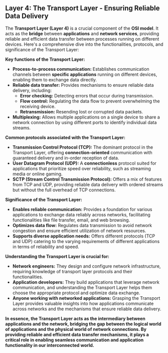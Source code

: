 ## Layer 4: The Transport Layer - Ensuring Reliable Data Delivery

The **Transport Layer (Layer 4)** is a crucial component of the **OSI model**. It acts as the **bridge** between **applications** and **network services**, providing reliable and efficient data transfer between processes running on different devices. Here's a comprehensive dive into the functionalities, protocols, and significance of the Transport Layer:

**Key functions of the Transport Layer:**

- **Process-to-process communication:** Establishes communication channels between **specific applications** running on different devices, enabling them to exchange data directly.
- **Reliable data transfer:** Provides mechanisms to ensure reliable data delivery, including:
    - **Error checking:** Detecting errors that occur during transmission.
    - **Flow control:** Regulating the data flow to prevent overwhelming the receiving device.
    - **Retransmission:** Resending lost or corrupted data packets.
- **Multiplexing:** Allows multiple applications on a single device to share a network connection by using different ports to identify individual data streams.

**Common protocols associated with the Transport Layer:**

- **Transmission Control Protocol (TCP):** The dominant protocol in the Transport Layer, offering **connection-oriented** communication with guaranteed delivery and in-order reception of data.
- **User Datagram Protocol (UDP):** A **connectionless** protocol suited for applications that prioritize speed over reliability, such as streaming media or online gaming.
- **SCTP (Stream Control Transmission Protocol):** Offers a mix of features from TCP and UDP, providing reliable data delivery with ordered streams but without the full overhead of TCP connections.

**Significance of the Transport Layer:**

- **Enables reliable communication:** Provides a foundation for various applications to exchange data reliably across networks, facilitating functionalities like file transfer, email, and web browsing.
- **Optimizes data flow:** Regulates data transmission to avoid network congestion and ensure efficient utilization of network resources.
- **Supports diverse application needs:** Offers different protocols (TCP and UDP) catering to the varying requirements of different applications in terms of reliability and speed.

**Understanding the Transport Layer is crucial for:**

- **Network engineers:** They design and configure network infrastructure, requiring knowledge of transport layer protocols and their functionalities.
- **Application developers:** They build applications that leverage network communication, and understanding the Transport Layer helps them choose the appropriate protocol and optimize data exchange.
- **Anyone working with networked applications:** Grasping the Transport Layer provides valuable insights into how applications communicate across networks and the mechanisms that ensure reliable data delivery.

**In essence, the Transport Layer acts as the intermediary between applications and the network, bridging the gap between the logical world of applications and the physical world of network connections. By providing reliable and efficient data transfer mechanisms, it plays a critical role in enabling seamless communication and application functionality in our interconnected world.**